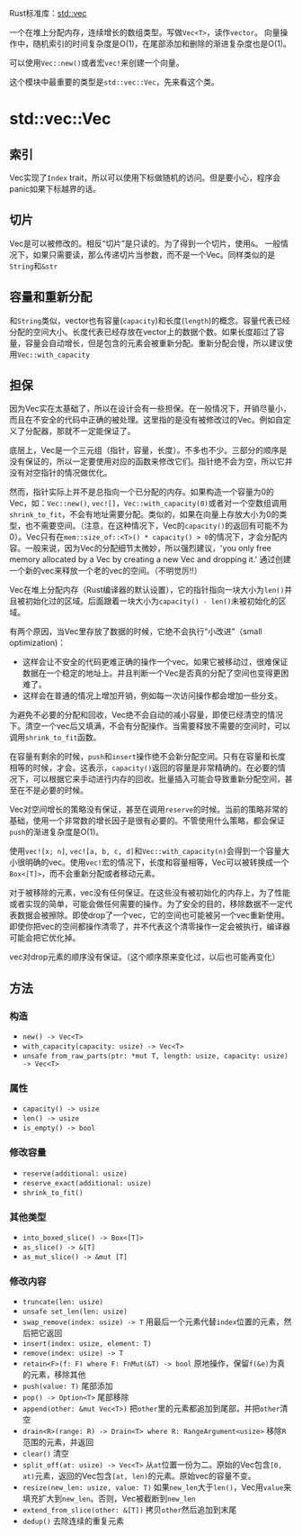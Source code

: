 Rust标准库：[std::vec](https://doc.rust-lang.org/std/vec/)

一个在堆上分配内存，连续增长的数组类型。写做`Vec<T>`，读作`vector`。
向量操作中，随机索引的时间复杂度是O(1)，在尾部添加和删除的渐进复杂度也是O(1)。

可以使用`Vec::new()`或者宏`vec!`来创建一个向量。

这个模块中最重要的类型是`std::vec::Vec`，先来看这个类。

# std::vec::Vec

## 索引

Vec实现了`Index` trait，所以可以使用下标做随机的访问。但是要小心，程序会panic如果下标越界的话。

## 切片

Vec是可以被修改的。相反“切片”是只读的。为了得到一个切片，使用`&`。
一般情况下，如果只需要读，那么传递切片当参数，而不是一个Vec。同样类似的是`String`和`&str`

## 容量和重新分配

和`String`类似，vector也有容量(`capacity`)和长度(`length`)的概念。容量代表已经分配的空间大小。长度代表已经存放在vector上的数据个数。如果长度超过了容量，容量会自动增长，但是包含的元素会被重新分配。重新分配会慢，所以建议使用`Vec::with_capacity`

## 担保

因为Vec实在太基础了，所以在设计会有一些担保。在一般情况下，开销尽量小，而且在不安全的代码中正确的被处理。这里指的是没有被修改过的Vec<T>。例如自定义了分配器，那就不一定能保证了。

底层上，Vec是一个三元组（指针，容量，长度）。不多也不少。三部分的顺序是没有保证的，所以一定要使用对应的函数来修改它们。指针绝不会为空，所以它并没有对空指针的情况做优化。

然而，指针实际上并不是总指向一个已分配的内存。如果构造一个容量为0的Vec，如：`Vec::new()`, `vec![]`，`Vec::with_capacity(0)`或者对一个空数组调用`shrink_to_fit`，不会有地址需要分配。类似的，如果在向量上存放大小为0的类型，也不需要空间。（注意，在这种情况下，Vec的`capacity()`的返回有可能不为0）。Vec只有在`mem::size_of::<T>() * capacity() > 0`的情况下，才会分配内容。一般来说，因为Vec的分配细节太微妙，所以强烈建议，'you only free memory allocated by a Vec by creating a new Vec and dropping it.' 通过创建一个新的vec来释放一个老的vec的空间。（不明觉厉!!）

Vec在堆上分配内存（Rust编译器的默认设置），它的指针指向一块大小为`len()`并且被初始化过的区域。后面跟着一块大小为`capacity() - len()`未被初始化的区域。

有两个原因，当Vec里存放了数据的时候，它绝不会执行“小改进”（small optimization)：
- 这样会让不安全的代码更难正确的操作一个vec。如果它被移动过，很难保证数据在一个稳定的地址上。并且判断一个Vec是否真的分配了空间也变得更困难了。
- 这样会在普通的情况上增加开销，例如每一次访问操作都会增加一些分支。

为避免不必要的分配和回收，Vec绝不会自动的减小容量，即使已经清空的情况下。清空一个vec后又填满，不会有分配操作。当需要释放不需要的空间时，可以调用`shrink_to_fit`函数。

在容量有剩余的时候，`push`和`insert`操作绝不会新分配空间。只有在容量和长度相等的时候，才会。这表示，`capacity()`返回的容量是非常精确的。在必要的情况下，可以根据它来手动进行内存的回收。批量插入可能会导致重新分配空间，甚至在不是必要的时候。

Vec对空间增长的策略没有保证，甚至在调用`reserve`的时候。当前的策略非常的基础，使用一个非常数的增长因子是很有必要的。不管使用什么策略，都会保证`push`的渐进复杂度是O(1)。

使用`vec![x; n]`, `vec![a, b, c, d]`和`Vec::with_capacity(n)`会得到一个容量大小很明确的vec。使用`vec!`宏的情况下，长度和容量相等，Vec可以被转换成一个`Box<[T]>`，而不会重新分配或者移动元素。

对于被移除的元素，vec没有任何保证。在这些没有被初始化的内存上，为了性能或者实现的简单，可能会做任何需要的操作。为了安全的目的，移除数据不一定代表数据会被擦除。即使drop了一个vec，它的空间也可能被另一个vec重新使用。即使你把vec的空间都操作清零了，并不代表这个清零操作一定会被执行，编译器可能会把它优化掉。

vec对drop元素的顺序没有保证。（这个顺序原来变化过，以后也可能再变化）

## 方法

### 构造

* `new() -> Vec<T>`
* `with_capacity(capacity: usize) -> Vec<T>`
* `unsafe from_raw_parts(ptr: *mut T, length: usize, capacity: usize) -> Vec<T>`

### 属性

* `capacity() -> usize`
* `len() -> usize`
* `is_empty() -> bool`

### 修改容量

* `reserve(additional: usize)`
* `reserve_exact(additional: usize)`
* `shrink_to_fit()`

### 其他类型

* `into_boxed_slice() -> Box<[T]>`
* `as_slice() -> &[T]`
* `as_mut_slice() -> &mut [T]`

### 修改内容

* `truncate(len: usize)`
* `unsafe set_len(len: usize)`
* `swap_remove(index: usize) -> T` 用最后一个元素代替`index`位置的元素，然后把它返回
* `insert(index: usize, element: T)`
* `remove(index: usize) -> T`
* `retain<F>(f: F) where F: FnMut(&T) -> bool` 原地操作，保留`f(&e)`为真的元素，移除其他
* `push(value: T)` 尾部添加
* `pop() -> Option<T>` 尾部移除
* `append(other: &mut Vec<T>)` 把`other`里的元素都追加到尾部，并把`other`清空
* `drain<R>(range: R) -> Drain<T> where R: RangeArgument<usize>` 移除`R`范围的元素，并返回
* `clear()` 清空
* `split_off(at: usize) -> Vec<T>` 从`at`位置一份为二。原始的Vec包含`[0, at)`元素，返回的Vec包含`[at, len)`的元素。原始vec的容量不变。
* `resize(new_len: usize, value: T)` 如果`new_len`大于`len()`，Vec用`value`来填充扩大到`new_len`。否则，Vec被截断到`new_len`
* `extend_from_slice(other: &[T])` 拷贝`other`然后追加到末尾
* `dedup()` 去除连续的重复元素





